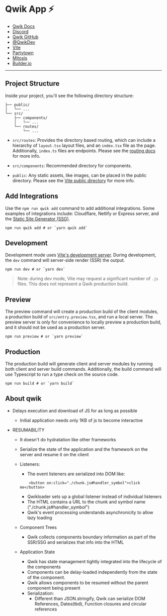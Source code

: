 # Qwik App ⚡️

- [Qwik Docs](https://qwik.builder.io/)
- [Discord](https://qwik.builder.io/chat)
- [Qwik GitHub](https://github.com/BuilderIO/qwik)
- [@QwikDev](https://twitter.com/QwikDev)
- [Vite](https://vitejs.dev/)
- [Partytown](https://partytown.builder.io/)
- [Mitosis](https://github.com/BuilderIO/mitosis)
- [Builder.io](https://www.builder.io/)

---

## Project Structure

Inside your project, you'll see the following directory structure:

```
├── public/
│   └── ...
└── src/
    ├── components/
    │   └── ...
    └── routes/
        └── ...
```

- `src/routes`: Provides the directory based routing, which can include a hierarchy of `layout.tsx` layout files, and an `index.tsx` file as the page. Additionally, `index.ts` files are endpoints. Please see the [routing docs](https://qwik.builder.io/qwikcity/routing/overview/) for more info.

- `src/components`: Recommended directory for components.

- `public`: Any static assets, like images, can be placed in the public directory. Please see the [Vite public directory](https://vitejs.dev/guide/assets.html#the-public-directory) for more info.

## Add Integrations

Use the `npm run qwik add` command to add additional integrations. Some examples of integrations include: Cloudflare, Netlify or Express server, and the [Static Site Generator (SSG)](https://qwik.builder.io/qwikcity/static-site-generation/static-site-config/).

```shell
npm run qwik add # or `yarn qwik add`
```

## Development

Development mode uses [Vite's development server](https://vitejs.dev/). During development, the `dev` command will server-side render (SSR) the output.

```shell
npm run dev # or `yarn dev`
```

> Note: during dev mode, Vite may request a significant number of `.js` files. This does not represent a Qwik production build.

## Preview

The preview command will create a production build of the client modules, a production build of `src/entry.preview.tsx`, and run a local server. The preview server is only for convenience to locally preview a production build, and it should not be used as a production server.

```shell
npm run preview # or `yarn preview`
```

## Production

The production build will generate client and server modules by running both client and server build commands. Additionally, the build command will use Typescript to run a type check on the source code.

```shell
npm run build # or `yarn build`
```

## About qwik

- Delays execution and download of JS for as long as possible

  - Initial application needs only 1KB of js to become interactive

- RESUMABILITY
  - It doesn't do hydratation like other frameworks
  - Serialize the state of the application and the framework on the server and resume it on the client
  - Listeners:

    - The event listeners are serialized into DOM like:

    ```
        <button on:click="./chunk.js#handler_symbol">click me</button>
    ```

    - Qwikloader sets up a global listener instead of individual listeners
    - The HTML contains a URL to the chunk and symbol name ("./chunk.js#handler_symbol")
    - Qwik's event processing understands asynchronicity to allow lazy loading

  - Component Trees

    - Qwik collects components boundary information as part of the SSR/SSG and serializes that info into the HTML

  - Application State
    - Qwik has state management tightly integrated into the lifecycle of the components
    - Components can be delay-loaded independently from the state of the component.
    - Qwik allows components to be resumed without the parent component being present
    - Serialization:
      - Different than JSON.stringify, Qwik can serialize DOM References, Dates(tbd), Function closures and circular references
